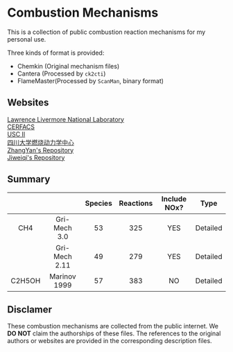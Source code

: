 Combustion Mechanisms
=====================
This is a collection of public combustion reaction mechanisms for my personal use.  

Three kinds of format is provided:  
- Chemkin (Original mechanism files)
- Cantera (Processed by `ck2cti`)
- FlameMaster(Processed by `ScanMan`, binary format)

## Websites
[Lawrence Livermore National Laboratory](https://combustion.llnl.gov/mechanisms/alkanes/n-dodecane)  
[CERFACS](https://chemistry.cerfacs.fr/en/chemical-database/data-table/)  
[USC II](http://ignis.usc.edu/Mechanisms/USC-Mech%20II/USC_Mech%20II.htm)  
[四川大学燃烧动力学中心](http://test.vlcc.cn/home)  
[ZhangYan's Repository](https://github.com/ZhangYanTJU/chemicalMechanisms)  
[Jiweiqi's Repository](https://github.com/jiweiqi/CollectionOfMechanisms)  

## Summary

|        |               | Species | Reactions | Include NOx? |   Type   |
|:------:|:-------------:|:-------:|:---------:|:------------:|:--------:|
|   CH4  |  Gri-Mech 3.0 |    53   |    325    |      YES     | Detailed |
|        | Gri-Mech 2.11 |    49   |    279    |      YES     | Detailed |
| C2H5OH |  Marinov 1999 |    57   |    383    |      NO      | Detailed |


## Disclamer
These combustion mechanisms are collected from the public internet. We **DO NOT** claim the authorships of these files. The references to the original authors or websites are provided in the corresponding description files.

